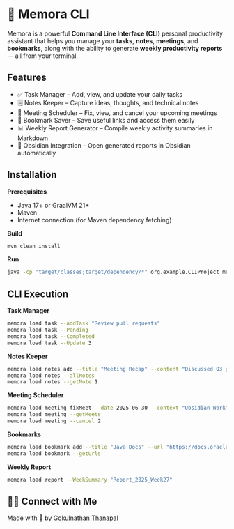 
# 🧠 Memora CLI
Memora is a powerful **Command Line Interface (CLI)** personal productivity assistant that helps you manage your **tasks**, **notes**, **meetings**, and **bookmarks**, along with the ability to generate **weekly productivity reports** — all from your terminal.


## Features

- ✅ Task Manager – Add, view, and update your daily tasks
- 🗒️ Notes Keeper – Capture ideas, thoughts, and technical notes
- 📅 Meeting Scheduler – Fix, view, and cancel your upcoming meetings
- 🔖 Bookmark Saver – Save useful links and access them easily
- 📊 Weekly Report Generator – Compile weekly activity summaries in Markdown
- 🔗 Obsidian Integration – Open generated reports in Obsidian automatically



## Installation

**Prerequisites**
- Java 17+ or GraalVM 21+
- Maven
- Internet connection (for Maven dependency fetching)

**Build**
 

 ```bash
 mvn clean install
```

**Run**
 ```bash
 java -cp "target/classes;target/dependency/*" org.example.CLIProject memora
```

## CLI Execution


**Task Manager**
```bash
memora load task --addTask "Review pull requests"
memora load task --Pending
memora load task --Completed
memora load task --Update 3

```
**Notes Keeper**
```bash
memora load notes add --title "Meeting Recap" --content "Discussed Q3 goals and deadlines"
memora load notes --allNotes
memora load notes --getNote 1

```
**Meeting Scheduler**
```bash
memora load meeting fixMeet --date 2025-06-30 --context "Obsidian Workflow Session"
memora load meeting --getMeets
memora load meeting --cancel 2

```
**Bookmarks**
```bash
memora load bookmark add --title "Java Docs" --url "https://docs.oracle.com/en/java/"
memora load bookmark --getUrls

```
**Weekly Report**
```bash
memora load report --WeekSummary "Report_2025_Week27"
```


## 🙋‍♂️ Connect with Me

Made with 🤍 by [Gokulnathan Thanapal](https://www.linkedin.com/in/gokulnathan-thanapal-815586259/)

